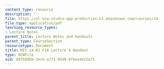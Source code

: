 ```yaml
---
content_type: resource
description: ''
file: https://ol-ocw-studio-app-production.s3.amazonaws.com/courses/14-01-principles-of-microeconomics-fall-2018/60fb89bb3ec6a77395d0bfeee4e22a73_MIT14_01F18_handout4.pdf
file_type: application/pdf
learning_resource_types:
- Lecture Notes
parent_title: Lecture Notes and Handouts
parent_type: CourseSection
resourcetype: Document
title: MIT 14.01 F18 Lecture 4 Handout
type: OCWFile
uid: 60fb89bb-3ec6-a773-95d0-bfeee4e22a73
---
```

